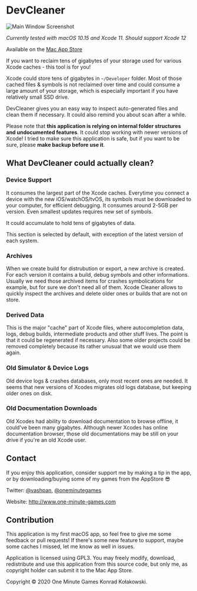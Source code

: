 # DevCleaner

![Main Window Screenshot](https://github.com/vashpan/xcode-cleaner/raw/master/Documentation/Main%20Window%20Screenshot.png)

*Currently tested with macOS 10.15 and Xcode 11. Should support Xcode 12*

Available on the [Mac App Store](https://itunes.apple.com/app/devcleaner/id1388020431)

If you want to reclaim tens of gigabytes of your storage used for various Xcode caches - this tool is for you!

Xcode could store tens of gigabytes in `~/Developer` folder. Most of those cached files & symbols is not reclaimed over time
and could consume a large amount of your storage, which is especially important if you have relatively small SSD drive.

DevCleaner gives you an easy way to inspect auto-generated files and clean them if necessary. It could also remind you about 
scan after a while.

Please note that **this application is relying on internal folder structures and undocumented features**. It could stop working with
newer versions of Xcode! I tried to make sure this application is safe, but if you want to be sure, please **make backup before use it**.

## What DevCleaner could actually clean?

### Device Support

It consumes the largest part of the Xcode caches. Everytime you connect a device with the new iOS/watchOS/tvOS, its symbols must be downloaded 
to your computer, for efficient debugging. It consumes around 2-5GB per version. Even smallest updates requires new set of symbols. 

It could accumulate to hold tens of gigabytes of data.

This section is selected by default, with exception of the latest version of each system.

### Archives

When we create build for distrubution or export, a new archive is created. For each version it contains a build, debug symbols and 
other informations. Usually we need those archived items for crashes symbolications for example, but for sure we don't need all of them.
Xcode Cleaner allows to quickly inspect the archives and delete older ones or builds that are not on store.

### Derived Data

This is the major "cache" part of Xcode files, where autocompletion data, logs, debug builds, intermediate products and other stuff lives.
The point is that it could be regenerated if necessary. Also some older projects could be removed completely because its rather unusual that 
we would use them again.

### Old Simulator & Device Logs

Old device logs & crashes databases, only most recent ones are needed. It seems that new versions of Xcodes migrates old logs database, but keeping older ones on disk.

### Old Documentation Downloads

Old Xcodes had ability to download documentation to browse offline, it could've been many gigabytes. Although newer Xcodes has online documentation browser, 
those old documentations may be still on your drive if you're an old Xcode user. 

## Contact

If you enjoy this application, consider support me by making a tip in the app, or by downloading/buying some of my games from the AppStore 😎

Twitter: [@vashpan](https://twitter.com/vashpan), [@oneminutegames](https://twitter.com/OneMinuteGames)

Website: http://www.one-minute-games.com

## Contribution

This application is my first macOS app, so feel free to give me some feedback or pull requests! If there's some new feature to support, maybe some caches I missed, let me know as well in issues.

Application is licensed using GPL3. You may freely modify, download, redistribute and use this application from this source code, but only me, as copyright holder can submit it to the Mac App Store.

Copyright © 2020 One Minute Games Konrad Kołakowski.
